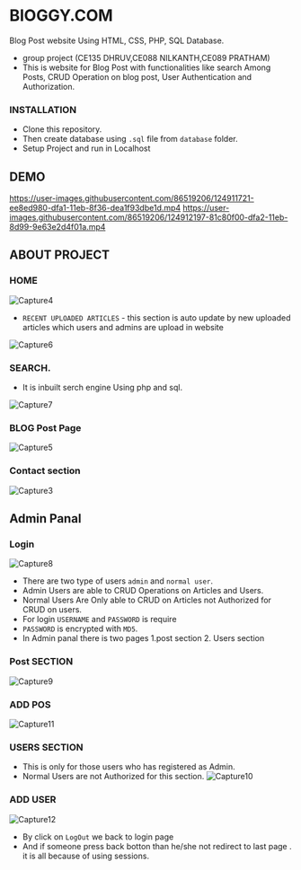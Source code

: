 # BlOGGY.COM
Blog Post website Using HTML, CSS, PHP, SQL Database.
- group project (CE135 DHRUV,CE088 NILKANTH,CE089 PRATHAM)
- This is website for Blog Post with functionalities like search Among Posts, CRUD Operation on blog post, User Authentication and Authorization.
### INSTALLATION
- Clone this repository. 
- Then create database using `.sql` file from `database` folder.
- Setup Project and run in Localhost
## DEMO
https://user-images.githubusercontent.com/86519206/124911721-ee8ed980-dfa1-11eb-8f36-dea1f93dbe1d.mp4
https://user-images.githubusercontent.com/86519206/124912197-81c80f00-dfa2-11eb-8d99-9e63e2d4f01a.mp4
## ABOUT PROJECT
### HOME
![Capture4](https://user-images.githubusercontent.com/86519206/124766359-b2993d00-deeb-11eb-99c4-f1452aed2c88.PNG)
- `RECENT UPLOADED ARTICLES` - this section is auto update by new uploaded articles which users and admins are upload in website

![Capture6](https://user-images.githubusercontent.com/86519206/124767414-a661af80-deec-11eb-8553-1504a9856e5c.PNG)

### SEARCH.
- It is inbuilt serch engine Using php and sql.

![Capture7](https://user-images.githubusercontent.com/86519206/124768573-a2825d00-deed-11eb-8bbc-b3c6ae8476a7.PNG)

### BLOG Post Page
![Capture5](https://user-images.githubusercontent.com/86519206/124766768-0f94f300-deec-11eb-99fa-07407deed809.PNG)

### Contact section
![Capture3](https://user-images.githubusercontent.com/86519206/124765646-06575680-deeb-11eb-93f3-0f701739bada.PNG)

## Admin Panal
### Login
![Capture8](https://user-images.githubusercontent.com/86519206/124769391-48ce6280-deee-11eb-9504-3abdc0419032.PNG)
- There are two type of users `admin` and `normal user`.
- Admin Users are able to CRUD Operations on Articles and Users.
- Normal Users Are Only able to CRUD on Articles not Authorized for CRUD on users.
- For login `USERNAME` and `PASSWORD` is require
- `PASSWORD` is encrypted with `MD5`.
- In Admin panal there is two pages 1.post section 2. Users section
### Post SECTION
![Capture9](https://user-images.githubusercontent.com/86519206/124770339-1bce7f80-deef-11eb-8e55-b27461e739db.PNG)

### ADD POS
![Capture11](https://user-images.githubusercontent.com/86519206/124772803-33a70300-def1-11eb-815b-cb53278179e5.PNG)

### USERS SECTION
- This is only for those users who has registered as Admin.
- Normal Users are not Authorized for this section.
![Capture10](https://user-images.githubusercontent.com/86519206/124771620-1faed180-def0-11eb-83d4-62923cfd97b5.PNG)

### ADD USER
![Capture12](https://user-images.githubusercontent.com/86519206/124773754-145ca580-def2-11eb-861e-0ce3da2f7cb2.PNG)

- By click on `LogOut` we back to login page
- And if someone press back botton than he/she not redirect to last page . it is all because of using sessions.

